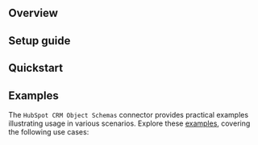 ## Overview

[//]: # (TODO: Add overview mentioning the purpose of the module, supported REST API versions, and other high-level details.)

## Setup guide

[//]: # (TODO: Add detailed steps to obtain credentials and configure the module.)

## Quickstart

[//]: # (TODO: Add a quickstart guide to demonstrate a basic functionality of the module, including sample code snippets.)

## Examples

The `HubSpot CRM Object Schemas` connector provides practical examples illustrating usage in various scenarios. Explore these [examples](https://github.com/module-ballerinax-hubspot.crm.object.schemas/tree/main/examples/), covering the following use cases:

[//]: # (TODO: Add examples)
